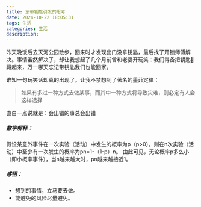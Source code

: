 ```yaml
---
title: 忘带钥匙引发的思考
date: 2024-10-22 18:05:31
tags: 生活
categories: 生活
description:
---
```


昨天晚饭后去天河公园散步，回来时才发现出门没拿钥匙，最后找了开锁师傅解决。事情虽然解决了，却让我想起了几个月前曾和老婆开玩笑：我们得备把钥匙🔑藏起来，万一哪天忘记带钥匙我们也能回家。

谁知一句玩笑话却真的出现了。让我不禁想到了著名的墨菲定律：

> 如果有多过一种方式去做某事，而其中一种方式将导致灾难，则必定有人会这样选择

直白一点说就是：会出错的事总会出错

##### 数学解释：
假设某意外事件在一次实验（活动）中发生的概率为p（p>0），则在n次实验（活动）中至少有一次发生的概率为pn=1-（1-p）n。
由此可见，无论概率p多么小（即小概率事件），当n越来越大时，pn越来越接近1。


##### 感悟：
+ 想到的事情，立马要去做。
+ 能避免的风险尽量避免。
